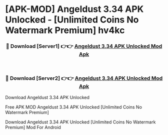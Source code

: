 # [APK-MOD] Angeldust 3.34 APK Unlocked - [Unlimited Coins No Watermark Premium] hv4kc



<div align="center">
<h3>🔴 Download [Server1] 👉👉 <a href="https://momento.my/?title=Angeldust_3.34_APK_Unlocked">Angeldust 3.34 APK Unlocked Mod Apk</a></h3><br>

<h3>🔴 Download [Server2] 👉👉 <a href="https://momento.my/?title=Angeldust_3.34_APK_Unlocked">Angeldust 3.34 APK Unlocked Mod Apk</a></h3>
</div>



Download Angeldust 3.34 APK Unlocked 

Free APK MOD Angeldust 3.34 APK Unlocked [Unlimited Coins No Watermark Premium]

Download Angeldust 3.34 APK Unlocked [Unlimited Coins No Watermark Premium] Mod For Android
